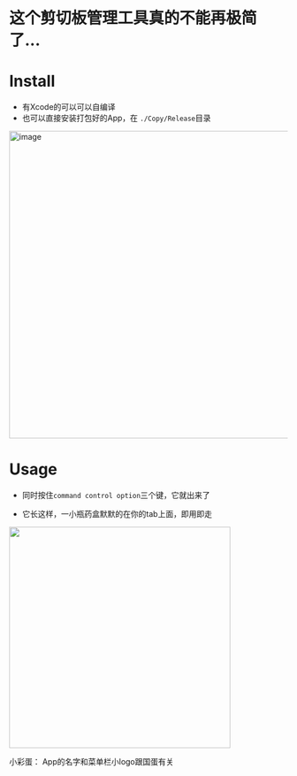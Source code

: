 # 这个剪切板管理工具真的不能再极简了...

# Install
- 有Xcode的可以可以自编译
- 也可以直接安装打包好的App，在 ```./Copy/Release```目录
<img width="556" alt="image" src="https://user-images.githubusercontent.com/13466754/157400673-3bccfcad-5a12-4df4-816d-a24e2fd1f271.png">

  
# Usage
- 同时按住```command control option```三个键，它就出来了

- 它长这样，一小瓶药盒默默的在你的tab上面，即用即走
  
<img src="https://github.com/sushushu/copy/assets/13466754/a57e489f-dac2-43e8-9773-02670a91e2d9" width="400">



小彩蛋： App的名字和菜单栏小logo跟国蛋有关
